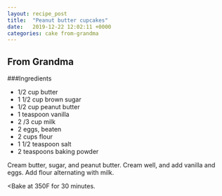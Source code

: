 ```yaml
---
layout: recipe_post
title:  "Peanut butter cupcakes"
date:   2019-12-22 12:02:11 +0000
categories: cake from-grandma
---
```


## From Grandma
###Ingredients
* 1/2 cup butter
* 1 1/2 cup brown sugar
* 1/2 cup peanut butter
* 1 teaspoon vanilla
* 2 /3 cup milk
* 2 eggs, beaten
* 2 cups flour
* 1 1/2 teaspoon salt
* 2 teaspoons baking powder


Cream butter, sugar, and peanut butter. Cream well, and add vanilla and eggs. Add flour alternating with milk.

<Bake at 350F for 30 minutes.
